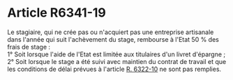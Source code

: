# Article R6341-19

  
Le stagiaire, qui ne crée pas ou n'acquiert pas une entreprise artisanale dans l'année qui suit l'achèvement du stage, rembourse à l'Etat 50 % des frais de stage :   
1° Soit lorsque l'aide de l'Etat est limitée aux titulaires d'un livret d'épargne ;   
2° Soit lorsque le stage a été suivi avec maintien du contrat de travail et que les conditions de délai prévues à l'article [R. 6322-10][1] ne sont pas remplies.

 [1]: /affichCodeArticle.do?cidTexte=LEGITEXT000006072050&idArticle=LEGIARTI000018498096&dateTexte=&categorieLien=cid